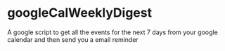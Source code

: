 googleCalWeeklyDigest
=====================

A google script to get all the events for the next 7 days from your google calendar and then send you a email reminder
